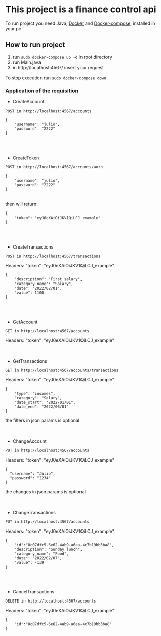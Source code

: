 # This project is a finance control api

To run project you need Java, [Docker](https://docs.docker.com/engine/install/) and [Docker-compose](https://docs.docker.com/compose/install/),  installed in your pc

## How to run project

1. run `sudo docker-compose up -d` in root directory
3. run Main.java 
4. in http://localhost:4567/ insert your request

To stop execution run `sudo docker-compose down`

### Application of the requisition


* CreateAccount

`POST in http://localhost:4567/accounts`

```
{
	"username": "julio",
	"password": "2222"
} 
```
<br />
<br />

* CreateToken

`POST in http://localhost:4567/accounts/auth`

```
{
	"username": "julio",
	"password": "2222"
} 
```
<br />
then will return:

```
{
	"token": "eyJ0eXAiOiJKV1QiLCJ_example"
}
```
<br />
<br />

* CreateTransactions

`POST in http://localhost:4567/transactions`

Headers: "token": "eyJ0eXAiOiJKV1QiLCJ_example"

```
{
	"description": "First salary",
	"category_name": "Salary",
	"date": "2022/02/01",
	"value": 1100
}
```
<br />
<br />

* GetAccount

`GET in http://localhost:4567/accounts`

Headers: "token": "eyJ0eXAiOiJKV1QiLCJ_example"
<br />
<br />
<br />

* GetTransactions

`GET in http://localhost:4567/accounts/transactions`

Headers: "token": "eyJ0eXAiOiJKV1QiLCJ_example"

```
{
	"type": "incomes",
	"category": "Salary",
	"date_start": "2022/01/01",
	"date_end": "2022/06/01"
}
```

the filters in json params is optional
<br />
<br />
<br />

* ChangeAccount

`PUT in http://localhost:4567/accounts`

Headers: "token": "eyJ0eXAiOiJKV1QiLCJ_example"

```
{
  "username": "Júlio",
  "password": "1234"
}
```

the changes in json params is optional
<br />
<br />
<br />

* ChangeTransactions

`PUT in http://localhost:4567/accounts`

Headers: "token": "eyJ0eXAiOiJKV1QiLCJ_example"

```
{
	"id":"8c07dfc5-6e62-4ab9-a6ea-4c7b19bb5ba8",
	"description": "Sunday lunch",
	"category_name": "Food",
	"date": "2022/02/07",
	"value": -139
}
```
<br />
<br />

* CancelTransactions

`DELETE in http://localhost:4567/accounts`

Headers: "token": "eyJ0eXAiOiJKV1QiLCJ_example"

```
{
	"id":"8c07dfc5-6e62-4ab9-a6ea-4c7b19bb5ba8"
}
```





